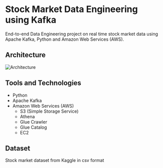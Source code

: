# Stock Market Data Engineering using Kafka
End-to-end Data Engineering project on real time stock market data using Apache Kafka, Python and Amazon Web Services (AWS).

## Architecture
![Architecture](https://github.com/tejal-parmar/Kafka-StockMarket-DataEngineering/assets/111147531/936f2d7a-cc67-4a5b-9c49-03b2977222d5)

## Tools and Technologies
  - Python
  - Apache Kafka
  - Amazon Web Services (AWS)
      - S3 (Simple Storage Service)
      - Athena
      - Glue Crawler
      - Glue Catalog
      - EC2

## Dataset
Stock market dataset from Kaggle in csv format
